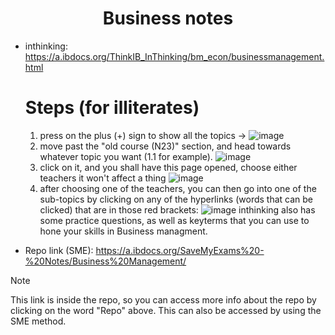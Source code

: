 <div align="center">
  
# Business notes

</div>

- inthinking: https://a.ibdocs.org/ThinkIB_InThinking/bm_econ/businessmanagement.html
  # Steps (for illiterates)
  
  1. press on the plus (+) sign to show all the topics -> ![image](https://github.com/ahmedosama160/IB-Seniors-2025/assets/59126305/7b445750-5202-438a-af23-b2ad30e64914)
  2. move past the "old course (N23)" section, and head towards whatever topic you want (1.1 for example). ![image](https://github.com/ahmedosama160/IB-Seniors-2025/assets/59126305/4882fba8-6159-4b91-bc76-b776e70e2c72)
  3. click on it, and you shall have this page opened, choose either teachers it won't affect a thing ![image](https://github.com/ahmedosama160/IB-Seniors-2025/assets/59126305/8bc93325-fbb3-450d-95c6-a47f2af09399)
  4. after choosing one of the teachers, you can then go into one of the sub-topics by clicking on any of the hyperlinks (words that can be clicked) that are in those red brackets: ![image](https://github.com/ahmedosama160/IB-Seniors-2025/assets/59126305/3122f665-cf88-4fd8-ad41-b46b1d923563)
inthinking also has some practice questions, as well as keyterms that you can use to hone your skills in Business managment.
- Repo link (SME): https://a.ibdocs.org/SaveMyExams%20-%20Notes/Business%20Management/
  
> [!NOTE]
> This link is inside the repo, so you can access more info about the repo by clicking on the word "Repo" above.
> This can also be accessed by using the SME method.
